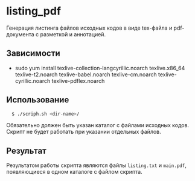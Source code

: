 # listing_pdf
Генерация листинга файлов исходных кодов в виде tex-файла и pdf-документа с разметкой и аннотацией.

## Зависимости
- sudo yum install texlive-collection-langcyrillic.noarch texlive.x86_64 texlive-t2.noarch texlive-babel.noarch texlive-cm.noarch texlive-cyrillic.noarch texlive-pdflex.noarch

## Использование
```bash
  $ ./scriph.sh <dir-name>/
```
Обязательно должен быть указан каталог с файлами исходных кодов. Скрипт не будет работать при указании отдельных файлов.

## Результат
Результатом работы скрипта являются файлы `listing.txt` и `main.pdf`, появляющиеся в одном каталоге с файлом скрипта.
